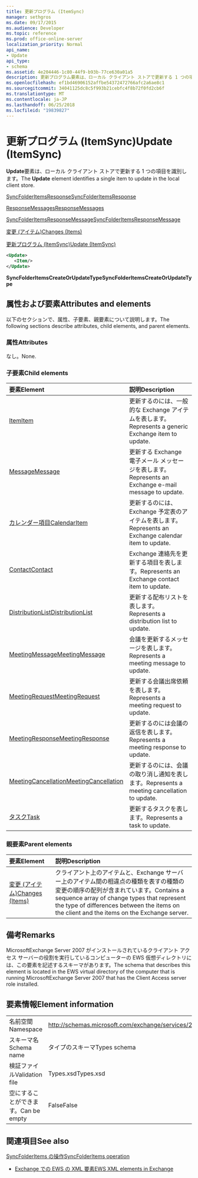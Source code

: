 ```yaml
---
title: 更新プログラム (ItemSync)
manager: sethgros
ms.date: 09/17/2015
ms.audience: Developer
ms.topic: reference
ms.prod: office-online-server
localization_priority: Normal
api_name:
- Update
api_type:
- schema
ms.assetid: 4e204446-1c80-44f9-b93b-77ce630a01a5
description: 更新プログラム要素は、ローカル クライアント ストアで更新する 1 つの項目を識別します。
ms.openlocfilehash: ef1bd46906152affbe54372472766afc2a6ae8c1
ms.sourcegitcommit: 34041125dc8c5f993b21cebfc4f8b72f0fd2cb6f
ms.translationtype: MT
ms.contentlocale: ja-JP
ms.lasthandoff: 06/25/2018
ms.locfileid: "19839827"
---
```

# <a name="update-itemsync"></a><span data-ttu-id="d04cb-103">更新プログラム (ItemSync)</span><span class="sxs-lookup"><span data-stu-id="d04cb-103">Update (ItemSync)</span></span>

<span data-ttu-id="d04cb-104">**Update**要素は、ローカル クライアント ストアで更新する 1 つの項目を識別します。</span><span class="sxs-lookup"><span data-stu-id="d04cb-104">The **Update** element identifies a single item to update in the local client store.</span></span> 
  
[<span data-ttu-id="d04cb-105">SyncFolderItemsResponse</span><span class="sxs-lookup"><span data-stu-id="d04cb-105">SyncFolderItemsResponse</span></span>](syncfolderitemsresponse.md)
  
[<span data-ttu-id="d04cb-106">ResponseMessages</span><span class="sxs-lookup"><span data-stu-id="d04cb-106">ResponseMessages</span></span>](responsemessages.md)
  
[<span data-ttu-id="d04cb-107">SyncFolderItemsResponseMessage</span><span class="sxs-lookup"><span data-stu-id="d04cb-107">SyncFolderItemsResponseMessage</span></span>](syncfolderitemsresponsemessage.md)
  
[<span data-ttu-id="d04cb-108">変更 (アイテム)</span><span class="sxs-lookup"><span data-stu-id="d04cb-108">Changes (Items)</span></span>](changes-items.md)
  
[<span data-ttu-id="d04cb-109">更新プログラム (ItemSync)</span><span class="sxs-lookup"><span data-stu-id="d04cb-109">Update (ItemSync)</span></span>](update-itemsync.md)
  
```xml
<Update>
   <Item/>
</Update>
```

 <span data-ttu-id="d04cb-110">**SyncFolderItemsCreateOrUpdateType**</span><span class="sxs-lookup"><span data-stu-id="d04cb-110">**SyncFolderItemsCreateOrUpdateType**</span></span>
## <a name="attributes-and-elements"></a><span data-ttu-id="d04cb-111">属性および要素</span><span class="sxs-lookup"><span data-stu-id="d04cb-111">Attributes and elements</span></span>

<span data-ttu-id="d04cb-112">以下のセクションで、属性、子要素、親要素について説明します。</span><span class="sxs-lookup"><span data-stu-id="d04cb-112">The following sections describe attributes, child elements, and parent elements.</span></span>
  
### <a name="attributes"></a><span data-ttu-id="d04cb-113">属性</span><span class="sxs-lookup"><span data-stu-id="d04cb-113">Attributes</span></span>

<span data-ttu-id="d04cb-114">なし。</span><span class="sxs-lookup"><span data-stu-id="d04cb-114">None.</span></span>
  
### <a name="child-elements"></a><span data-ttu-id="d04cb-115">子要素</span><span class="sxs-lookup"><span data-stu-id="d04cb-115">Child elements</span></span>

|<span data-ttu-id="d04cb-116">**要素**</span><span class="sxs-lookup"><span data-stu-id="d04cb-116">**Element**</span></span>|<span data-ttu-id="d04cb-117">**説明**</span><span class="sxs-lookup"><span data-stu-id="d04cb-117">**Description**</span></span>|
|:-----|:-----|
|[<span data-ttu-id="d04cb-118">Item</span><span class="sxs-lookup"><span data-stu-id="d04cb-118">Item</span></span>](item.md) <br/> |<span data-ttu-id="d04cb-119">更新するのには、一般的な Exchange アイテムを表します。</span><span class="sxs-lookup"><span data-stu-id="d04cb-119">Represents a generic Exchange item to update.</span></span>  <br/> |
|[<span data-ttu-id="d04cb-120">Message</span><span class="sxs-lookup"><span data-stu-id="d04cb-120">Message</span></span>](message-ex15websvcsotherref.md) <br/> |<span data-ttu-id="d04cb-121">更新する Exchange 電子メール メッセージを表します。</span><span class="sxs-lookup"><span data-stu-id="d04cb-121">Represents an Exchange e-mail message to update.</span></span>  <br/> |
|[<span data-ttu-id="d04cb-122">カレンダー項目</span><span class="sxs-lookup"><span data-stu-id="d04cb-122">CalendarItem</span></span>](calendaritem.md) <br/> |<span data-ttu-id="d04cb-123">更新するのには、Exchange 予定表のアイテムを表します。</span><span class="sxs-lookup"><span data-stu-id="d04cb-123">Represents an Exchange calendar item to update.</span></span>  <br/> |
|[<span data-ttu-id="d04cb-124">Contact</span><span class="sxs-lookup"><span data-stu-id="d04cb-124">Contact</span></span>](contact.md) <br/> |<span data-ttu-id="d04cb-125">Exchange 連絡先を更新する項目を表します。</span><span class="sxs-lookup"><span data-stu-id="d04cb-125">Represents an Exchange contact item to update.</span></span>  <br/> |
|[<span data-ttu-id="d04cb-126">DistributionList</span><span class="sxs-lookup"><span data-stu-id="d04cb-126">DistributionList</span></span>](distributionlist.md) <br/> |<span data-ttu-id="d04cb-127">更新する配布リストを表します。</span><span class="sxs-lookup"><span data-stu-id="d04cb-127">Represents a distribution list to update.</span></span>  <br/> |
|[<span data-ttu-id="d04cb-128">MeetingMessage</span><span class="sxs-lookup"><span data-stu-id="d04cb-128">MeetingMessage</span></span>](meetingmessage.md) <br/> |<span data-ttu-id="d04cb-129">会議を更新するメッセージを表します。</span><span class="sxs-lookup"><span data-stu-id="d04cb-129">Represents a meeting message to update.</span></span>  <br/> |
|[<span data-ttu-id="d04cb-130">MeetingRequest</span><span class="sxs-lookup"><span data-stu-id="d04cb-130">MeetingRequest</span></span>](meetingrequest.md) <br/> |<span data-ttu-id="d04cb-131">更新する会議出席依頼を表します。</span><span class="sxs-lookup"><span data-stu-id="d04cb-131">Represents a meeting request to update.</span></span>  <br/> |
|[<span data-ttu-id="d04cb-132">MeetingResponse</span><span class="sxs-lookup"><span data-stu-id="d04cb-132">MeetingResponse</span></span>](meetingresponse.md) <br/> |<span data-ttu-id="d04cb-133">更新するのには会議の返信を表します。</span><span class="sxs-lookup"><span data-stu-id="d04cb-133">Represents a meeting response to update.</span></span>  <br/> |
|[<span data-ttu-id="d04cb-134">MeetingCancellation</span><span class="sxs-lookup"><span data-stu-id="d04cb-134">MeetingCancellation</span></span>](meetingcancellation.md) <br/> |<span data-ttu-id="d04cb-135">更新するのには、会議の取り消し通知を表します。</span><span class="sxs-lookup"><span data-stu-id="d04cb-135">Represents a meeting cancellation to update.</span></span>  <br/> |
|[<span data-ttu-id="d04cb-136">タスク</span><span class="sxs-lookup"><span data-stu-id="d04cb-136">Task</span></span>](task.md) <br/> |<span data-ttu-id="d04cb-137">更新するタスクを表します。</span><span class="sxs-lookup"><span data-stu-id="d04cb-137">Represents a task to update.</span></span>  <br/> |
   
### <a name="parent-elements"></a><span data-ttu-id="d04cb-138">親要素</span><span class="sxs-lookup"><span data-stu-id="d04cb-138">Parent elements</span></span>

|<span data-ttu-id="d04cb-139">**要素**</span><span class="sxs-lookup"><span data-stu-id="d04cb-139">**Element**</span></span>|<span data-ttu-id="d04cb-140">**説明**</span><span class="sxs-lookup"><span data-stu-id="d04cb-140">**Description**</span></span>|
|:-----|:-----|
|[<span data-ttu-id="d04cb-141">変更 (アイテム)</span><span class="sxs-lookup"><span data-stu-id="d04cb-141">Changes (Items)</span></span>](changes-items.md) <br/> |<span data-ttu-id="d04cb-142">クライアント上のアイテムと、Exchange サーバー上のアイテム間の相違点の種類を表すの種類の変更の順序の配列が含まれています。</span><span class="sxs-lookup"><span data-stu-id="d04cb-142">Contains a sequence array of change types that represent the type of differences between the items on the client and the items on the Exchange server.</span></span>  <br/> |
   
## <a name="remarks"></a><span data-ttu-id="d04cb-143">備考</span><span class="sxs-lookup"><span data-stu-id="d04cb-143">Remarks</span></span>

<span data-ttu-id="d04cb-144">MicrosoftExchange Server 2007 がインストールされているクライアント アクセス サーバーの役割を実行しているコンピューターの EWS 仮想ディレクトリには、この要素を記述するスキーマがあります。</span><span class="sxs-lookup"><span data-stu-id="d04cb-144">The schema that describes this element is located in the EWS virtual directory of the computer that is running MicrosoftExchange Server 2007 that has the Client Access server role installed.</span></span>
  
## <a name="element-information"></a><span data-ttu-id="d04cb-145">要素情報</span><span class="sxs-lookup"><span data-stu-id="d04cb-145">Element information</span></span>

|||
|:-----|:-----|
|<span data-ttu-id="d04cb-146">名前空間</span><span class="sxs-lookup"><span data-stu-id="d04cb-146">Namespace</span></span>  <br/> |http://schemas.microsoft.com/exchange/services/2006/types  <br/> |
|<span data-ttu-id="d04cb-147">スキーマ名</span><span class="sxs-lookup"><span data-stu-id="d04cb-147">Schema name</span></span>  <br/> |<span data-ttu-id="d04cb-148">タイプのスキーマ</span><span class="sxs-lookup"><span data-stu-id="d04cb-148">Types schema</span></span>  <br/> |
|<span data-ttu-id="d04cb-149">検証ファイル</span><span class="sxs-lookup"><span data-stu-id="d04cb-149">Validation file</span></span>  <br/> |<span data-ttu-id="d04cb-150">Types.xsd</span><span class="sxs-lookup"><span data-stu-id="d04cb-150">Types.xsd</span></span>  <br/> |
|<span data-ttu-id="d04cb-151">空にすることができます。</span><span class="sxs-lookup"><span data-stu-id="d04cb-151">Can be empty</span></span>  <br/> |<span data-ttu-id="d04cb-152">False</span><span class="sxs-lookup"><span data-stu-id="d04cb-152">False</span></span>  <br/> |
   
## <a name="see-also"></a><span data-ttu-id="d04cb-153">関連項目</span><span class="sxs-lookup"><span data-stu-id="d04cb-153">See also</span></span>



[<span data-ttu-id="d04cb-154">SyncFolderItems の操作</span><span class="sxs-lookup"><span data-stu-id="d04cb-154">SyncFolderItems operation</span></span>](syncfolderitems-operation.md)


- [<span data-ttu-id="d04cb-155">Exchange での EWS の XML 要素</span><span class="sxs-lookup"><span data-stu-id="d04cb-155">EWS XML elements in Exchange</span></span>](ews-xml-elements-in-exchange.md)

